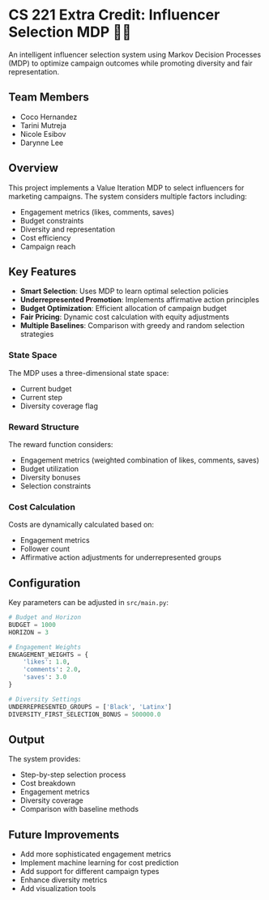 # CS 221 Extra Credit: Influencer Selection MDP 🌟🌟

An intelligent influencer selection system using Markov Decision Processes (MDP) to optimize campaign outcomes while promoting diversity and fair representation.

## Team Members
- Coco Hernandez
- Tarini Mutreja
- Nicole Esibov
- Darynne Lee

## Overview

This project implements a Value Iteration MDP to select influencers for marketing campaigns. The system considers multiple factors including:
- Engagement metrics (likes, comments, saves)
- Budget constraints
- Diversity and representation
- Cost efficiency
- Campaign reach

## Key Features

- **Smart Selection**: Uses MDP to learn optimal selection policies
- **Underrepresented Promotion**: Implements affirmative action principles
- **Budget Optimization**: Efficient allocation of campaign budget
- **Fair Pricing**: Dynamic cost calculation with equity adjustments
- **Multiple Baselines**: Comparison with greedy and random selection strategies


### State Space
The MDP uses a three-dimensional state space:
- Current budget
- Current step
- Diversity coverage flag

### Reward Structure
The reward function considers:
- Engagement metrics (weighted combination of likes, comments, saves)
- Budget utilization
- Diversity bonuses
- Selection constraints

### Cost Calculation
Costs are dynamically calculated based on:
- Engagement metrics
- Follower count
- Affirmative action adjustments for underrepresented groups

## Configuration

Key parameters can be adjusted in `src/main.py`:

```python
# Budget and Horizon
BUDGET = 1000
HORIZON = 3

# Engagement Weights
ENGAGEMENT_WEIGHTS = {
    'likes': 1.0,
    'comments': 2.0,
    'saves': 3.0
}

# Diversity Settings
UNDERREPRESENTED_GROUPS = ['Black', 'Latinx']
DIVERSITY_FIRST_SELECTION_BONUS = 500000.0
```

## Output

The system provides:
- Step-by-step selection process
- Cost breakdown
- Engagement metrics
- Diversity coverage
- Comparison with baseline methods

## Future Improvements

- Add more sophisticated engagement metrics
- Implement machine learning for cost prediction
- Add support for different campaign types
- Enhance diversity metrics
- Add visualization tools

